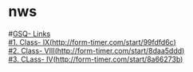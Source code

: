 # nws
#<u>GSQ- Links<u><br>
#1. Class- IX(http://form-timer.com/start/99fdfd6c)<br>
#2. Class- VIII(http://form-timer.com/start/8daa5ddd)<br>
#3. CLass- IV(http://form-timer.com/start/8a66273b)<br>
